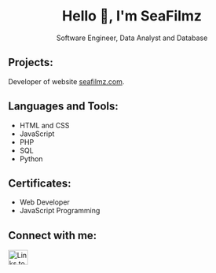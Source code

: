 <h1 align="center">Hello 👋, I'm SeaFilmz</h1>
<p align="center">Software Engineer, Data Analyst and Database</p>

<h2 align="left">Projects:</h2>
<p align="left">Developer of website <a href="https://seafilmz.com">seafilmz.com</a>.</p>

<h2 align="left">Languages and Tools:</h2>
<ul>
  <li>HTML and CSS</li>
  <li>JavaScript</li>
  <li>PHP</li>
  <li>SQL</li>
  <li>Python</li>
</ul>

<h2 align="left">Certificates:</h2>
<ul>
  <li>Web Developer</li>
  <li>JavaScript Programming</li>
</ul>

<h2 align="left">Connect with me:</h2>
<p align="left">
<a href="https://www.linkedin.com/in/danls20/" target="blank"><img align="center" src="https://raw.githubusercontent.com/rahuldkjain/github-profile-readme-generator/master/src/images/icons/Social/linked-in-alt.svg" alt="Links to Daniel Schmidt LinkedIn Profile" height="30" width="40" /></a>
</p>

